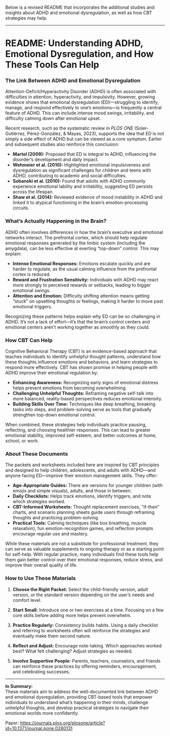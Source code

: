Below is a revised README that incorporates the additional studies and insights about ADHD and emotional dysregulation, as well as how CBT strategies may help.

---

# README: Understanding ADHD, Emotional Dysregulation, and How These Tools Can Help

### The Link Between ADHD and Emotional Dysregulation

Attention-Deficit/Hyperactivity Disorder (ADHD) is often associated with difficulties in attention, hyperactivity, and impulsivity. However, growing evidence shows that emotional dysregulation (ED)—struggling to identify, manage, and respond effectively to one’s emotions—is frequently a central feature of ADHD. This can include intense mood swings, irritability, and difficulty calming down after emotional upset.

Recent research, such as the systematic review in *PLOS ONE* (Soler-Gutiérrez, Pérez-González, & Mayas, 2023), supports the idea that ED is not simply a side effect of ADHD but can be viewed as a core symptom. Earlier and subsequent studies also reinforce this conclusion:

- **Martel (2009):** Proposed that ED is integral to ADHD, influencing the disorder’s development and daily impact.  
- **Wehmeier et al. (2010):** Highlighted emotional impulsiveness and dysregulation as significant challenges for children and teens with ADHD, contributing to academic and social difficulties.  
- **Sobanski et al. (2010):** Found that adults with ADHD commonly experience emotional lability and irritability, suggesting ED persists across the lifespan.  
- **Shaw et al. (2014):** Reviewed evidence of mood instability in ADHD and linked it to atypical functioning in the brain’s emotion-processing circuits.

### What’s Actually Happening in the Brain?

ADHD often involves differences in how the brain’s executive and emotional networks interact. The prefrontal cortex, which should help regulate emotional responses generated by the limbic system (including the amygdala), can be less effective at exerting “top-down” control. This may explain:

- **Intense Emotional Responses:** Emotions escalate quickly and are harder to regulate, as the usual calming influence from the prefrontal cortex is reduced.  
- **Reward and Frustration Sensitivity:** Individuals with ADHD may react more strongly to perceived rewards or setbacks, leading to bigger emotional swings.  
- **Attention and Emotion:** Difficulty shifting attention means getting “stuck” on upsetting thoughts or feelings, making it harder to move past emotional triggers.

Recognizing these patterns helps explain why ED can be so challenging in ADHD. It’s not a lack of effort—it’s that the brain’s control centers and emotional centers aren’t working together as smoothly as they could.

### How CBT Can Help

Cognitive Behavioral Therapy (CBT) is an evidence-based approach that teaches individuals to identify unhelpful thought patterns, understand how these thoughts influence emotions and behaviors, and learn strategies to respond more effectively. CBT has shown promise in helping people with ADHD improve their emotional regulation by:

- **Enhancing Awareness:** Recognizing early signs of emotional distress helps prevent emotions from becoming overwhelming.  
- **Challenging Unhelpful Thoughts:** Reframing negative self-talk into more balanced, reality-based perspectives reduces emotional intensity.  
- **Building Skills Over Time:** Techniques like deep breathing, breaking tasks into steps, and problem-solving serve as tools that gradually strengthen top-down emotional control.

When combined, these strategies help individuals practice pausing, reflecting, and choosing healthier responses. This can lead to greater emotional stability, improved self-esteem, and better outcomes at home, school, or work.

### About These Documents

The packets and worksheets included here are inspired by CBT principles and designed to help children, adolescents, and adults with ADHD—and anyone facing ED—improve their emotion management skills. They offer:

- **Age-Appropriate Guides:** There are versions for younger children (with emojis and simple visuals), adults, and those in between.  
- **Daily Checklists:** Helps track emotions, identify triggers, and note which strategies worked.  
- **CBT-Informed Worksheets:** Thought replacement exercises, “if-then” charts, and scenario planning sheets guide users through reframing thoughts and practicing problem-solving.  
- **Practical Tools:** Calming techniques (like box breathing, muscle relaxation), fun emotion-recognition games, and reflection prompts encourage regular use and mastery.

While these materials are not a substitute for professional treatment, they can serve as valuable supplements to ongoing therapy or as a starting point for self-help. With regular practice, many individuals find these tools help them gain better control over their emotional responses, reduce stress, and improve their overall quality of life.

### How to Use These Materials

1. **Choose the Right Packet:** Select the child-friendly version, adult version, or the standard version depending on the user’s needs and comfort level.

2. **Start Small:** Introduce one or two exercises at a time. Focusing on a few core skills before adding more helps prevent overwhelm.

3. **Practice Regularly:** Consistency builds habits. Using a daily checklist and referring to worksheets often will reinforce the strategies and eventually make them second nature.

4. **Reflect and Adjust:** Encourage note-taking. Which approaches worked best? What felt challenging? Adjust strategies as needed.

5. **Involve Supportive People:** Parents, teachers, counselors, and friends can reinforce these practices by offering reminders, encouragement, and celebrating successes.

---

**In Summary:**  
These materials aim to address the well-documented link between ADHD and emotional dysregulation, providing CBT-based tools that empower individuals to understand what’s happening in their minds, challenge unhelpful thoughts, and develop practical strategies to navigate their emotional worlds more confidently.

Paper: https://journals.plos.org/plosone/article?id=10.1371/journal.pone.0280131